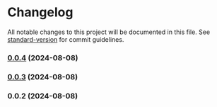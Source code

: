 # Changelog

All notable changes to this project will be documented in this file. See [standard-version](https://github.com/conventional-changelog/standard-version) for commit guidelines.

### [0.0.4](https://github.com/snomiao/keyv-nest/compare/v0.0.3...v0.0.4) (2024-08-08)

### [0.0.3](https://github.com/snomiao/keyv-nest/compare/v0.0.2...v0.0.3) (2024-08-08)

### 0.0.2 (2024-08-08)

